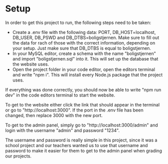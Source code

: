 # Setup
In order to get this project to run, the following steps need to be taken:
- Create a .env file with the following data: PORT, DB_HOST=localhost, DB_USER, DB_PSWD and DB_DTBS=boligstjernen. Make sure to fill out the data for rach of those with the correct information, depending on your setup. Just make sure that DB_DTBS is equal to boligstjernen.
- In your MySQL editor, create a schema with the name "boligstjernen" and import "boligstjernen.sql" into it. This will set up the database that the website uses.
- Open the project folder in your code editor, open the editors terminal and write "npm i". This will install every Node.js package that the project uses.

If everything was done correctly, you should now be able to write "npm run dev" in the code editors terminal to start the website.

To get to the website either click the link that should appear in the terminal or go to "http://localhost:3000". If the port in the .env file has been changed, then replace 3000 with the new port.

To get to the admin panel, simply go to "http://localhost:3000/admin" and login with the username "admin" and password "1234". 

The username and password is really simple in this project, since it was a school project and our teachers wanted us to use that username and password to make it easier for them to get to the admin panel when grading our projects.

